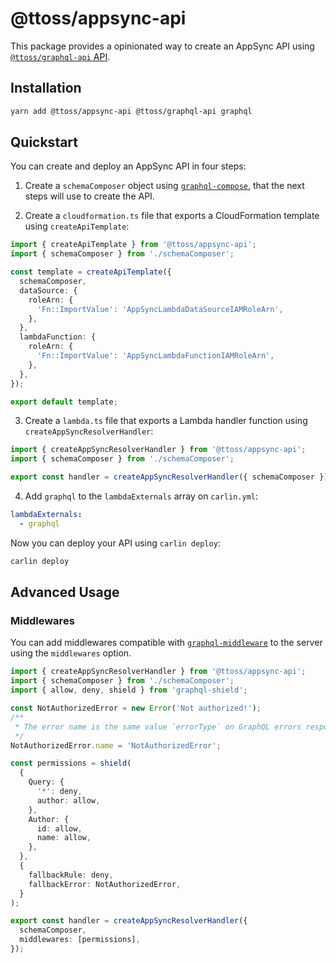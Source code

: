 # @ttoss/appsync-api

This package provides a opinionated way to create an AppSync API using [`@ttoss/graphql-api` API](./graphql-api/).

## Installation

```bash
yarn add @ttoss/appsync-api @ttoss/graphql-api graphql
```

## Quickstart

You can create and deploy an AppSync API in four steps:

1. Create a `schemaComposer` object using [`graphql-compose`](https://graphql-compose.github.io/docs/intro/quick-start.html), that the next steps will use to create the API.

2. Create a `cloudformation.ts` file that exports a CloudFormation template using `createApiTemplate`:

```typescript
import { createApiTemplate } from '@ttoss/appsync-api';
import { schemaComposer } from './schemaComposer';

const template = createApiTemplate({
  schemaComposer,
  dataSource: {
    roleArn: {
      'Fn::ImportValue': 'AppSyncLambdaDataSourceIAMRoleArn',
    },
  },
  lambdaFunction: {
    roleArn: {
      'Fn::ImportValue': 'AppSyncLambdaFunctionIAMRoleArn',
    },
  },
});

export default template;
```

3. Create a `lambda.ts` file that exports a Lambda handler function using `createAppSyncResolverHandler`:

```typescript
import { createAppSyncResolverHandler } from '@ttoss/appsync-api';
import { schemaComposer } from './schemaComposer';

export const handler = createAppSyncResolverHandler({ schemaComposer });
```

4. Add `graphql` to the `lambdaExternals` array on `carlin.yml`:

```yml
lambdaExternals:
  - graphql
```

Now you can deploy your API using `carlin deploy`:

```bash
carlin deploy
```

## Advanced Usage

### Middlewares

You can add middlewares compatible with [`graphql-middleware`](https://github.com/dimatill/graphql-middleware) to the server using the `middlewares` option.

```ts
import { createAppSyncResolverHandler } from '@ttoss/appsync-api';
import { schemaComposer } from './schemaComposer';
import { allow, deny, shield } from 'graphql-shield';

const NotAuthorizedError = new Error('Not authorized!');
/**
 * The error name is the same value `errorType` on GraphQL errors response.
 */
NotAuthorizedError.name = 'NotAuthorizedError';

const permissions = shield(
  {
    Query: {
      '*': deny,
      author: allow,
    },
    Author: {
      id: allow,
      name: allow,
    },
  },
  {
    fallbackRule: deny,
    fallbackError: NotAuthorizedError,
  }
);

export const handler = createAppSyncResolverHandler({
  schemaComposer,
  middlewares: [permissions],
});
```
